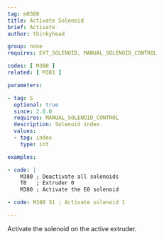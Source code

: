 ```yaml
---
tag: m0380
title: Activate Solenoid
brief: Activate
author: thinkyhead

group: none
requires: EXT_SOLENOID, MANUAL_SOLENOID_CONTROL

codes: [ M380 ]
related: [ M381 ]

parameters:

- tag: S
  optional: true
  since: 2.0.0
  requires: MANUAL_SOLENOID_CONTROL
  description: Solenoid index.
  values:
  - tag: index
    type: int

examples:

- code: |
    M380 ; Deactivate all solenoids
    T0   ; Extruder 0
    M380 ; Activate the E0 solenoid

- code: M380 S1 ; Activate solenoid 1

---
```


Activate the solenoid on the active extruder.
